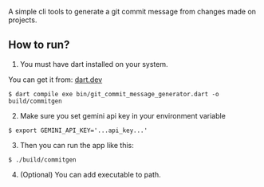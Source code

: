 A simple cli tools to generate a git commit message from changes made on projects.

## How to run?
1. You must have dart installed on your system.

You can get it from: [dart.dev](https://dart.dev)

``` shell
$ dart compile exe bin/git_commit_message_generator.dart -o build/commitgen
```

2. Make sure you set gemini api key in your environment variable

```shell
$ export GEMINI_API_KEY='...api_key...'
```

3. Then you can run the app like this:
```shell
$ ./build/commitgen
```
4. (Optional) You can add executable to path.
